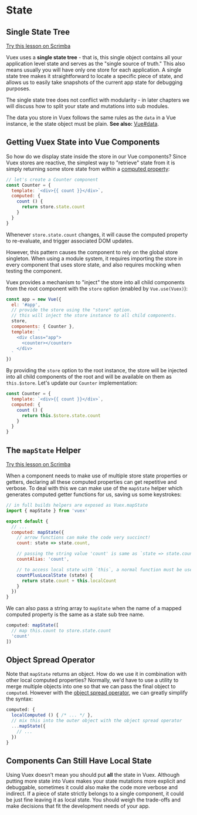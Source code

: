 # State

## Single State Tree

<div class="scrimba"><a href="https://scrimba.com/p/pnyzgAP/cWw3Zhb" target="_blank" rel="noopener noreferrer">Try this lesson on Scrimba</a></div>

Vuex uses a <span class='definition'>**single state tree** - that is, this single object contains all your application level state and serves as the "single source of truth."</span> This also means usually you will have only one store for each application. A single state tree makes it straightforward to locate a specific piece of state, and allows us to easily take snapshots of the current app state for debugging purposes.

<span class='important'>The single state tree does not conflict with modularity</span> - in later chapters we will discuss how to split your state and mutations into sub modules.

The data you store in Vuex follows the same rules as the `data` in a Vue instance, ie the state object must be plain. **See also:** [Vue#data](https://vuejs.org/v2/api/#data).

## Getting Vuex State into Vue Components

So how do we display state inside the store in our Vue components? Since Vuex stores are reactive, the simplest way t<span class='important'>o "retrieve" state from it is simply returning some store state from within a [computed property](https://vuejs.org/guide/computed.html)</span>:

```js
// let's create a Counter component
const Counter = {
  template: `<div>{{ count }}</div>`,
  computed: {
    count () {
      return store.state.count
    }
  }
}
```

Whenever `store.state.count` changes, it will cause the computed property to re-evaluate, and trigger associated DOM updates.

However, <span class='important'>this pattern causes the component to rely on the <span class='definition'>global store singleton</span></span>. When using a module system, it requires importing the store in every component that uses store state, and also requires mocking when testing the component.

Vuex provides a mechanism to <span class='definition'>"inject" the store into all child components</span> from the root component with the `store` option (enabled by `Vue.use(Vuex)`):

```js
const app = new Vue({
  el: '#app',
  // provide the store using the "store" option.
  // this will inject the store instance to all child components.
  store,
  components: { Counter },
  template: `
    <div class="app">
      <counter></counter>
    </div>
  `
})
```

By providing the `store` option to the root instance, the store will be injected into all child components of the root and <span class='definition'>will be available on them as `this.$store`</span>. Let's update our `Counter` implementation:

```js
const Counter = {
  template: `<div>{{ count }}</div>`,
  computed: {
    count () {
      return this.$store.state.count
    }
  }
}
```

## The `mapState` Helper

<div class="scrimba"><a href="https://scrimba.com/p/pnyzgAP/c8Pz7BSK" target="_blank" rel="noopener noreferrer">Try this lesson on Scrimba</a></div>

When a component needs to make use of multiple store state properties or getters, declaring all these computed properties can get repetitive and verbose. To deal with this we can make use of <span class='important'>the `mapState` helper which generates computed getter functions for us</span>, saving us some keystrokes:

```js
// in full builds helpers are exposed as Vuex.mapState
import { mapState } from 'vuex'

export default {
  // ...
  computed: mapState({
    // arrow functions can make the code very succinct!
    count: state => state.count,

    // passing the string value 'count' is same as `state => state.count`
    countAlias: 'count',

    // to access local state with `this`, a normal function must be used
    countPlusLocalState (state) {
      return state.count + this.localCount
    }
  })
}
```

We can also pass a string array to `mapState` when the name of a mapped computed property is the same as a state sub tree name.

```js
computed: mapState([
  // map this.count to store.state.count
  'count'
])
```

## Object Spread Operator

Note that `mapState` returns an object. How do we use it in combination with other local computed properties? Normally, we'd have to use a utility to merge multiple objects into one so that we can pass the final object to `computed`. However with the [object spread operator](https://github.com/tc39/proposal-object-rest-spread), we can greatly simplify the syntax:

```js
computed: {
  localComputed () { /* ... */ },
  // mix this into the outer object with the object spread operator
  ...mapState({
    // ...
  })
}
```

## Components Can Still Have Local State

<span class='important'>Using Vuex doesn't mean you should put **all** the state in Vuex</span>. Although putting more state into Vuex makes your state mutations more explicit and debuggable, sometimes it could also make the code more verbose and indirect. <span class='important'>If a piece of state strictly belongs to a single component, it could be just fine leaving it as local state</span>. You should weigh the trade-offs and make decisions that fit the development needs of your app.
